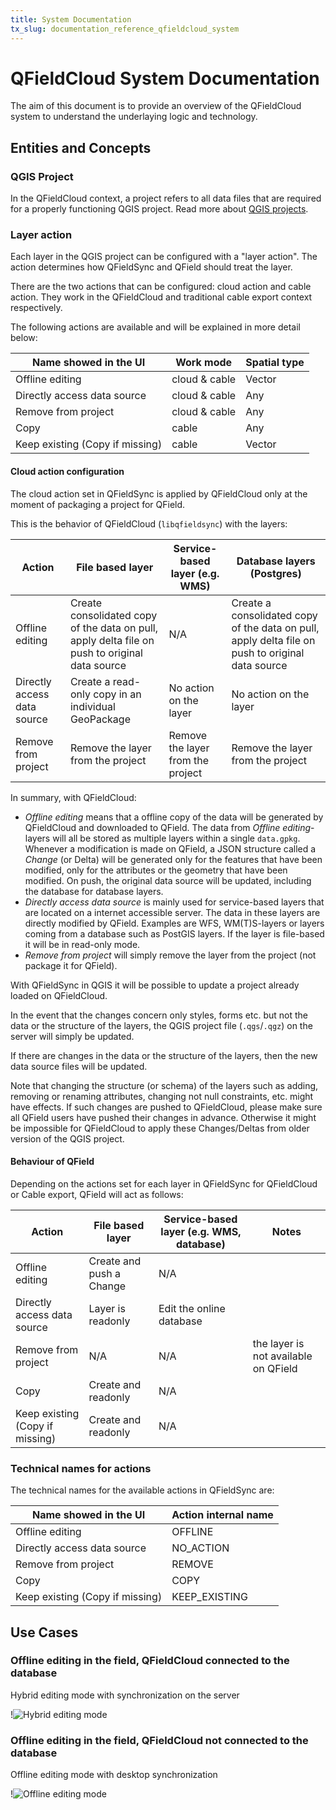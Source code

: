 ```yaml
---
title: System Documentation
tx_slug: documentation_reference_qfieldcloud_system
---
```


# QFieldCloud System Documentation

The aim of this document is to provide an overview of the QFieldCloud system to understand the underlaying logic and technology.


## Entities and Concepts


### QGIS Project

In the QFieldCloud context, a project refers to all data files that are required for a properly functioning QGIS project.
Read more about [QGIS projects](./projects.md).

### Layer action

Each layer in the QGIS project can be configured with a "layer action".
The action determines how QFieldSync and QField should treat the layer.

There are the two actions that can be configured: cloud action and cable action.
They work in the QFieldCloud and traditional cable export context respectively.

The following actions are available and will be explained in more detail below:

| Name showed in the UI           | Work mode     | Spatial type |
|---------------------------------|---------------|--------------|
| Offline editing                 | cloud & cable | Vector       |
| Directly access data source     | cloud & cable | Any          |
| Remove from project             | cloud & cable | Any          |
| Copy                            | cable         | Any          |
| Keep existing (Copy if missing) | cable         | Vector       |


#### Cloud action configuration

The cloud action set in QFieldSync is applied by QFieldCloud only at the moment of packaging a project for QField.

This is the behavior of QFieldCloud (`libqfieldsync`) with the layers:

| Action                      | File based layer                                                                               | Service-based layer (e.g. WMS)    | Database layers (Postgres)                                                                       |
|-----------------------------|------------------------------------------------------------------------------------------------|-----------------------------------|--------------------------------------------------------------------------------------------------|
| Offline editing             | Create consolidated copy of the data on pull, apply delta file on push to original data source | N/A                               | Create a consolidated copy of the data on pull, apply delta file on push to original data source |
| Directly access data source | Create a read-only copy in an individual GeoPackage                                            | No action on the layer            | No action on the layer                                                                           |
| Remove from project         | Remove the layer from the project                                                              | Remove the layer from the project | Remove the layer from the project                                                                |

In summary, with QFieldCloud:

- *Offline editing* means that a offline copy of the data will be generated by QFieldCloud and downloaded to QField.
The data from *Offline editing*-layers will all be stored as multiple layers within a single `data.gpkg`.
Whenever a modification is made on QField, a JSON structure called a *Change* (or Delta) will be generated only for the features that have been modified, only for the attributes or the geometry that have been modified.
On push, the original data source will be updated, including the database for database layers.
- *Directly access data source* is mainly used for service-based layers that are located on a internet accessible server.
The data in these layers are directly modified by QField.
Examples are WFS, WM(T)S-layers or layers coming from a database such as PostGIS layers.
If the layer is file-based it will be in read-only mode.
- *Remove from project* will simply remove the layer from the project (not package it for QField).

With QFieldSync in QGIS it will be possible to update a project already loaded on QFieldCloud.

In the event that the changes concern only styles, forms etc. but not the data or the structure of the layers, the QGIS project file (`.qgs`/`.qgz`) on the server will simply be updated.

If there are changes in the data or the structure of the layers, then the new data source files will be updated.

Note that changing the structure (or schema) of the layers such as adding, removing or renaming attributes, changing not null constraints, etc. might have effects.
If such changes are pushed to QFieldCloud, please make sure all QField users have pushed their changes in advance.
Otherwise it might be impossible for QFieldCloud to apply these Changes/Deltas from older version of the QGIS project.


#### Behaviour of QField

Depending on the actions set for each layer in QFieldSync for QFieldCloud or Cable export, QField will act as follows:

| Action                          | File based layer          | Service-based layer (e.g. WMS, database)   | Notes                                |
|---------------------------------|---------------------------|--------------------------------------------|--------------------------------------|
| Offline editing                 | Create and push a Change  | N/A                                        |                                      |
| Directly access data source     | Layer is readonly         | Edit the online  database                  |                                      |
| Remove from project             | N/A                       | N/A                                        | the layer is not available on QField |
| Copy                            | Create and readonly       | N/A                                        |                                      |
| Keep existing (Copy if missing) | Create and readonly       | N/A                                        |                                      |


### Technical names for actions

The technical names for the available actions in QFieldSync are:

| Name showed in the UI           | Action internal name |
|---------------------------------|----------------------|
| Offline editing                 | OFFLINE              |
| Directly access data source     | NO_ACTION            |
| Remove from project             | REMOVE               |
| Copy                            | COPY                 |
| Keep existing (Copy if missing) | KEEP_EXISTING        |



## Use Cases

### Offline editing in the field, QFieldCloud connected to the database
Hybrid editing mode with synchronization on the server

!![Hybrid editing mode](../../assets/images/hybrid-schema.png)

### Offline editing in the field, QFieldCloud not connected to the database
Offline editing mode with desktop synchronization

!![Offline editing mode](../../assets/images/offline-schema.png)
